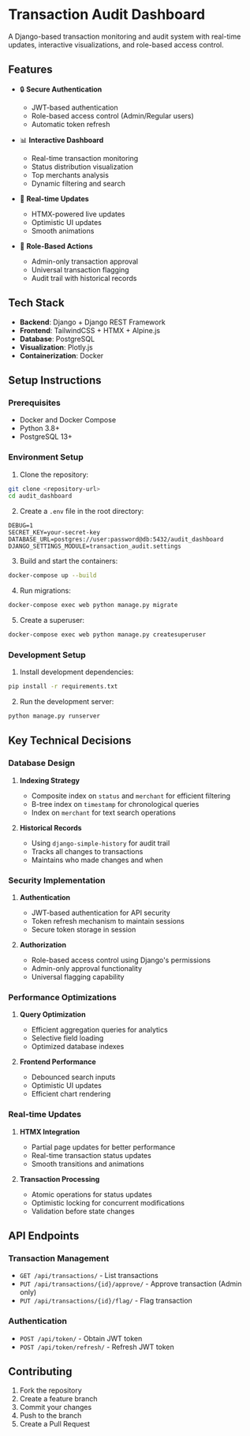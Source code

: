 # Transaction Audit Dashboard

A Django-based transaction monitoring and audit system with real-time updates, interactive visualizations, and role-based access control.

## Features

- 🔒 **Secure Authentication**
  - JWT-based authentication
  - Role-based access control (Admin/Regular users)
  - Automatic token refresh

- 📊 **Interactive Dashboard**
  - Real-time transaction monitoring
  - Status distribution visualization
  - Top merchants analysis
  - Dynamic filtering and search

- 🔄 **Real-time Updates**
  - HTMX-powered live updates
  - Optimistic UI updates
  - Smooth animations

- 👥 **Role-Based Actions**
  - Admin-only transaction approval
  - Universal transaction flagging
  - Audit trail with historical records

## Tech Stack

- **Backend**: Django + Django REST Framework
- **Frontend**: TailwindCSS + HTMX + Alpine.js
- **Database**: PostgreSQL
- **Visualization**: Plotly.js
- **Containerization**: Docker

## Setup Instructions

### Prerequisites

- Docker and Docker Compose
- Python 3.8+
- PostgreSQL 13+

### Environment Setup

1. Clone the repository:
```bash
git clone <repository-url>
cd audit_dashboard
```

2. Create a `.env` file in the root directory:
```env
DEBUG=1
SECRET_KEY=your-secret-key
DATABASE_URL=postgres://user:password@db:5432/audit_dashboard
DJANGO_SETTINGS_MODULE=transaction_audit.settings
```

3. Build and start the containers:
```bash
docker-compose up --build
```

4. Run migrations:
```bash
docker-compose exec web python manage.py migrate
```

5. Create a superuser:
```bash
docker-compose exec web python manage.py createsuperuser
```

### Development Setup

1. Install development dependencies:
```bash
pip install -r requirements.txt
```

2. Run the development server:
```bash
python manage.py runserver
```

## Key Technical Decisions

### Database Design

1. **Indexing Strategy**
   - Composite index on `status` and `merchant` for efficient filtering
   - B-tree index on `timestamp` for chronological queries
   - Index on `merchant` for text search operations

2. **Historical Records**
   - Using `django-simple-history` for audit trail
   - Tracks all changes to transactions
   - Maintains who made changes and when

### Security Implementation

1. **Authentication**
   - JWT-based authentication for API security
   - Token refresh mechanism to maintain sessions
   - Secure token storage in session

2. **Authorization**
   - Role-based access control using Django's permissions
   - Admin-only approval functionality
   - Universal flagging capability

### Performance Optimizations

1. **Query Optimization**
   - Efficient aggregation queries for analytics
   - Selective field loading
   - Optimized database indexes

2. **Frontend Performance**
   - Debounced search inputs
   - Optimistic UI updates
   - Efficient chart rendering

### Real-time Updates

1. **HTMX Integration**
   - Partial page updates for better performance
   - Real-time transaction status updates
   - Smooth transitions and animations

2. **Transaction Processing**
   - Atomic operations for status updates
   - Optimistic locking for concurrent modifications
   - Validation before state changes

## API Endpoints

### Transaction Management
- `GET /api/transactions/` - List transactions
- `PUT /api/transactions/{id}/approve/` - Approve transaction (Admin only)
- `PUT /api/transactions/{id}/flag/` - Flag transaction

### Authentication
- `POST /api/token/` - Obtain JWT token
- `POST /api/token/refresh/` - Refresh JWT token

## Contributing

1. Fork the repository
2. Create a feature branch
3. Commit your changes
4. Push to the branch
5. Create a Pull Request

